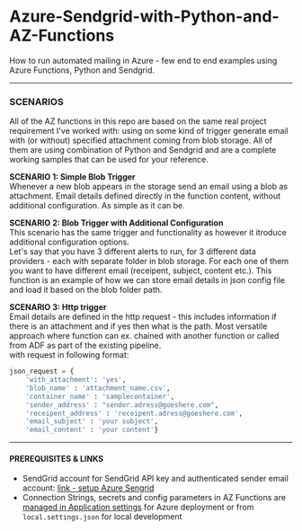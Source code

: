 # Azure-Sendgrid-with-Python-and-AZ-Functions
How to run automated mailing in Azure - few end to end examples using Azure Functions, Python and Sendgrid. 
  
---
  
### SCENARIOS
All of the AZ functions in this repo are based on the same real project requirement I've worked with: using on some kind of trigger generate email with (or without) specified attachment coming from blob storage. All of them are using combination of Python and Sendgrid and are a complete working samples that can be used for your reference.

  
**SCENARIO 1: Simple Blob Trigger**  
Whenever a new blob appears in the storage send an email using a blob as attachment. Email details defined directly in the function content, without additional configuration. As simple as it can be.

**SCENARIO 2: Blob Trigger with Additional Configuration**  
This scenario has the same trigger and functionality as <simple-blob-trigger> however it itroduce additional configuration options.  
Let's say that you have 3 different alerts to run, for 3 different data providers - each with separate folder in blob storage. For each one of them you want to have different email (receipent, subject, content etc.). This function is an example of how we can store email details in json config file and load it based on the blob folder path.  

**SCENARIO 3: Http trigger**  
Email details are defined in the http request - this includes information if there is an attachment and if yes then what is the path. Most versatile approach where function can ex. chained with another function or called from ADF as part of the existing pipeline.   
with request in following format:  
```python
json_request = {
    'with_attachment': 'yes',
    'blob_name' : 'attachment_name.csv',
    'container_name' : 'samplecontainer',
    'sender_address' : "sender.adress@goeshere.com",
    'receipent_address' : 'receipent.adress@goeshere.com',
    'email_subject' : 'your subject',
    'email_content' : 'your content'}
```  
  
---
  
#### PREREQUISITES & LINKS
- SendGrid account for SendGrid API key and authenticated sender email account: [link - setup Azure Sengrid](https://docs.sendgrid.com/for-developers/partners/microsoft-azure-2021) 
- Connection Strings, secrets and config parameters in AZ Functions are [managed in Application settings](https://docs.microsoft.com/en-us/azure/azure-functions/functions-reference-python?tabs=asgi%2Cazurecli-linux%2Capplication-level#environment-variables) for Azure deployment or from `local.settings.json` for local development
